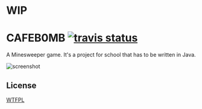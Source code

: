 # WIP

# CAFEB0MB [![travis status](https://img.shields.io/travis/jomo/CAFEB0MB.svg?style=flat-square)](https://travis-ci.org/jomo/CAFEB0MB)

A Minesweeper game.
It's a project for school that has to be written in Java.

![screenshot](https://i.imgur.com/dANktfL.png)

## License

[WTFPL](LICENSE)